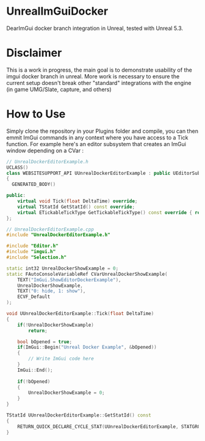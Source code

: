# UnrealImGuiDocker

DearImGui docker branch integration in Unreal, tested with Unreal 5.3.

# Disclaimer

This is a work in progress, the main goal is to demonstrate usability of the imgui docker branch in unreal. More work is necessary to ensure the current setup doesn't break other "standard" integrations with the engine (in game UMG/Slate, capture, and others)

# How to Use

Simply clone the repository in your Plugins folder and compile, you can then emmit ImGui commands in any context where you have access to a Tick function. For example here's an editor subsystem that creates an ImGui window depending on a CVar :

```cpp
// UnrealDockerEditorExample.h
UCLASS()
class WEBSITESUPPORT_API UUnrealDockerEditorExample : public UEditorSubsystem, public FTickableEditorObject
{
  GENERATED_BODY()

public:
	virtual void Tick(float DeltaTime) override;
	virtual TStatId GetStatId() const override;
	virtual ETickableTickType GetTickableTickType() const override { return IsTemplate() ? ETickableTickType::Never : ETickableTickType::Always; }
};

// UnrealDockerEditorExample.cpp
#include "UnrealDockerEditorExample.h"

#include "Editor.h"
#include "imgui.h"
#include "Selection.h"

static int32 UnrealDockerShowExample = 0;
static FAutoConsoleVariableRef CVarUnrealDockerShowExample(
	TEXT("ImGui.ShowEditorDockerExample"),
	UnrealDockerShowExample,
	TEXT("0: hide, 1: show"),
	ECVF_Default
);

void UUnrealDockerEditorExample::Tick(float DeltaTime)
{
	if(!UnrealDockerShowExample)
		return;

	bool bOpened = true;
	if(ImGui::Begin("Unreal Docker Example", &bOpened))
	{
 		// Write ImGui code here
	}
	ImGui::End();
	
	if(!bOpened)
	{
		UnrealDockerShowExample = 0;
	}
}

TStatId UUnrealDockerEditorExample::GetStatId() const
{
	RETURN_QUICK_DECLARE_CYCLE_STAT(UUnrealDockerEditorExample, STATGROUP_Tickables);
}
```


